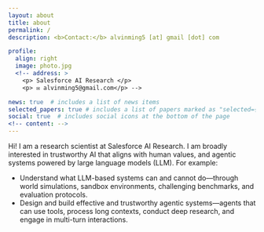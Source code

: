 ```yaml
---
layout: about
title: about
permalink: /
description: <b>Contact:</b> alvinming5 [at] gmail [dot] com 

profile:
  align: right
  image: photo.jpg
  <!-- address: >
    <p> Salesforce AI Research </p>
    <p> ✉️ alvinming5@gmail.com</p> -->

news: true  # includes a list of news items
selected_papers: true # includes a list of papers marked as "selected={true}"
social: true  # includes social icons at the bottom of the page
<!-- content: -->
---
```

Hi! I am a research scientist at Salesforce AI Research. I am broadly interested in trustworthy AI that aligns with human values, and agentic systems powered by large language models (LLM). For example: 
- Understand what LLM-based systems can and cannot do—through world simulations, sandbox environments, challenging benchmarks, and evaluation protocols.
- Design and build effective and trustworthy agentic systems—agents that can use tools, process long contexts, conduct deep research, and engage in multi-turn interactions. 

<!-- Research topics that I currently focus on include: reliable machine learning, multimodal learning, and large language models. -->


<!-- <b>Contact:</b> kellyyhe [at] stanford.edu -->


<!-- Master Student at <a href="https://cs.stanford.edu/">Stanford Computer Science</a> -->
<!-- and <a href="https://nlp.stanford.edu/manning/">Prof. Christopher Manning</a>.  -->

<!-- Write your biography here. Tell the world about yourself. Link to your favorite [subreddit](http://reddit.com). You can put a picture in, too. The code is already in, just name your picture `prof_pic.jpg` and put it in the `img/` folder.

Put your address / P.O. box / other info right below your picture. You can also disable any these elements by editing `profile` property of the YAML header of your `_pages/about.md`. Edit `_bibliography/papers.bib` and Jekyll will render your [publications page](/al-folio/publications/) automatically.

Link to your social media connections, too. This theme is set up to use [Font Awesome icons](http://fortawesome.github.io/Font-Awesome/) and [Academicons](https://jpswalsh.github.io/academicons/), like the ones below. Add your Facebook, Twitter, LinkedIn, Google Scholar, or just disable all of them. -->
